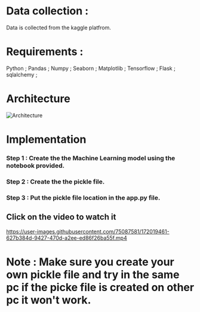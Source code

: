 # Data collection :

Data is collected from the kaggle platfrom.


# Requirements :

Python ;
Pandas ;
Numpy ;
Seaborn ;
Matplotlib ;
Tensorflow  ;
Flask ;
sqlalchemy ;

# Architecture
![Architecture](https://user-images.githubusercontent.com/75087581/175669121-98ed22b0-25fa-4e4c-a686-6563e8aaab60.PNG)

# Implementation
### Step 1 : Create the the Machine Learning model using the notebook provided.
### Step 2 : Create the the pickle file.
### Step 3 : Put the pickle file location in the app.py file.




## Click on the video to watch it
https://user-images.githubusercontent.com/75087581/172019461-627b384d-9427-470d-a2ee-ed86f26ba55f.mp4

# Note : Make sure you create your own pickle file and try in the same pc if the picke file is created on other pc it won't work.
